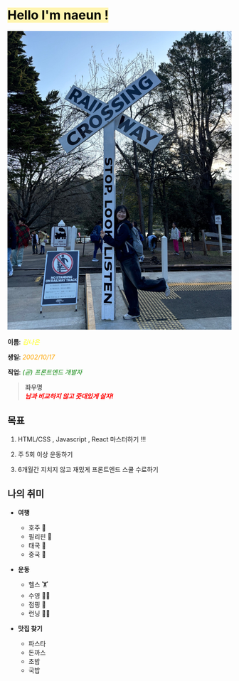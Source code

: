 # <span style="background-color:#fff5b1; color: black">Hello I'm naeun !</span>

![나](/assets/md/me.jpg)

**이름**: <span style="color:yellow;"> _김나은_ </span>

**생일**: <span style="color:orange;"> _2002/10/17_ </span>

**직업**: <span style="color:green;"> _(곧) 프론트엔드 개발자_ </span>

> **좌우명**  
> <span style="color:red;"> **_남과 비교하지 않고 줏대있게 살자!_** </span>

## 목표

1. HTML/CSS , Javascript , React 마스터하기 !!!

2. 주 5회 이상 운동하기

3. 6개월간 지치지 않고 재밌게 프론트엔드 스쿨 수료하기

## 나의 취미

- **여행**

  - 호주 🦘
  - 필리핀 🌴
  - 태국 🐘
  - 중국 👲

- **운동**

  - 헬스 🏋
  - 수영 🏊‍♀
  - 점핑 🐇
  - 런닝 🏃‍♀

- **맛집 찾기**
  - 파스타
  - 돈까스
  - 초밥
  - 국밥
